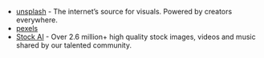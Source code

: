 - [unsplash](https://unsplash.com/) - The internet’s source for visuals. Powered by creators everywhere.
- [pexels](https://www.pexels.com/zh-cn/)
- [Stock AI](https://www.stockai.com/) - Over 2.6 million+ high quality stock images, videos and music shared by our talented community.
